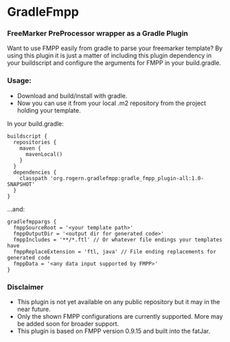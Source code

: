 GradleFmpp
==========

### FreeMarker PreProcessor wrapper as a Gradle Plugin
Want to use FMPP easily from gradle to parse your freemarker template?
By using this plugin it is just a matter of including this plugin dependency in your
buildscript and configure the arguments for FMPP in your build.gradle.

### Usage:
- Download and build/install with gradle.
- Now you can use it from your local .m2 repository from the project holding your template.

In your build.gradle:
```
buildscript {
  repositories {
    maven {
      mavenLocal()
    }
  }
  dependencies {
    classpath 'org.rogern.gradlefmpp:gradle_fmpp_plugin-all:1.0-SNAPSHOT'
  }
}
```

...and:

```
gradlefmppargs {
  fmppSourceRoot = '<your template path>'
  fmppOutputDir = '<output dir for generated code>'
  fmppIncludes = '**/*.ftl' // Or whatever file endings your templates have
  fmppReplaceExtension = 'ftl, java' // File ending replacements for generated code
  fmppData = '<any data input supported by FMPP>'
}
``` 

### Disclaimer
- This plugin is not yet available on any public repository but it may in the near future.
- Only the shown FMPP configurations are currently supported. More may be added soon for broader support.
- This plugin is based on FMPP version 0.9.15 and built into the fatJar.

